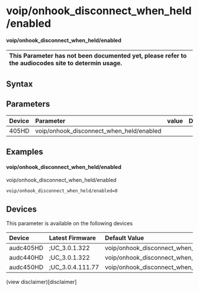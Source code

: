 ﻿---
description: voip/onhook_disconnect_when_held/enabled
search: false
---

# voip/onhook_disconnect_when_held/enabled

#### voip/onhook_disconnect_when_held/enabled


| This Parameter has not been documented yet, please refer to the audiocodes site to determin usage.  | 
| :--- |

## Syntax

## Parameters
|Device|Parameter|value|Description|
|:---|:---|:---|:---|
| 405HD | voip/onhook_disconnect_when_held/enabled |  |  |

## Examples
#### voip/onhook_disconnect_when_held/enabled

voip/onhook_disconnect_when_held/enabled

```
voip/onhook_disconnect_when_held/enabled=0
```

## Devices
This parameter is available on the following devices

| Device | Latest Firmware | Default Value |
|:---|:---|:---|
| audc405HD | ;UC_3.0.1.322 | voip/onhook_disconnect_when_held/enabled=0 
| audc440HD | ;UC_3.0.1.322 | voip/onhook_disconnect_when_held/enabled=0 
| audc450HD | ;UC_3.0.4.111.77 | voip/onhook_disconnect_when_held/enabled=0 

(view disclaimer)[disclaimer]
